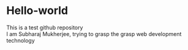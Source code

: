 # Hello-world
This is a test github repository  
I am Subharaj Mukherjee, trying to grasp the grasp web development technology 
 
